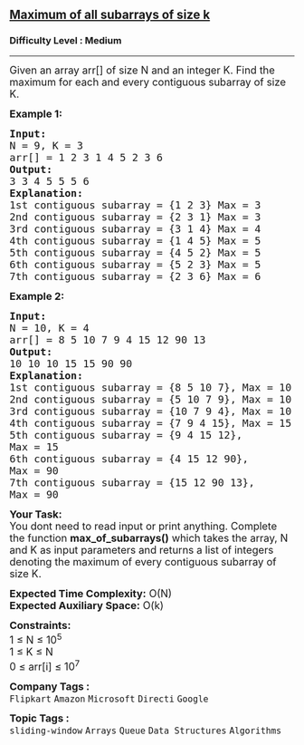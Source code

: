 <h2><a href="https://practice.geeksforgeeks.org/problems/maximum-of-all-subarrays-of-size-k3101/1?page=2&sortBy=submissions">Maximum of all subarrays of size k</a></h2><h3>Difficulty Level : Medium</h3><hr><div class="problems_problem_content__Xm_eO"><p><span style="font-size:18px">Given an array arr[] of size N and an integer K. Find the maximum for each and every contiguous subarray of size K.</span></p>

<p><strong><span style="font-size:18px">Example 1:</span></strong></p>

<pre><span style="font-size:18px"><strong>Input:</strong>
N = 9, K = 3
arr[] = 1 2 3 1 4 5 2 3 6</span>
<span style="font-size:18px"><strong>Output: </strong>
3 3 4 5 5 5 6 </span>
<span style="font-size:18px"><strong>Explanation: </strong>
1st contiguous subarray = {1 2 3} Max = 3
2nd contiguous subarray = {2 3 1} Max = 3
3rd contiguous subarray = {3 1 4} Max = 4
4th contiguous subarray = {1 4 5} Max = 5
5th contiguous subarray = {4 5 2} Max = 5
6th contiguous subarray = {5 2 3} Max = 5
7th contiguous subarray = {2 3 6} Max = 6</span></pre>

<p><strong><span style="font-size:18px">Example 2:</span></strong></p>

<pre><span style="font-size:18px"><strong>Input:</strong>
N = 10, K = 4
arr[] = 8 5 10 7 9 4 15 12 90 13</span>
<span style="font-size:18px"><strong>Output: </strong>
10 10 10 15 15 90 90
<strong>Explanation: 
</strong>1st contiguous subarray = {8 5 10 7}, Max = 10
2nd contiguous subarray = {5 10 7 9}, Max = 10
3rd contiguous subarray = {10 7 9 4}, Max = 10
4th contiguous subarray = {7 9 4 15}, Max = 15
5th contiguous subarray = {9 4 15 12}, 
Max = 15
6th contiguous subarray = {4 15 12 90},
Max = 90
7th contiguous subarray = {15 12 90 13}, 
Max = 90</span>
</pre>

<p><span style="font-size:18px"><strong>Your Task: &nbsp;</strong><br>
You dont need to read input or print anything. Complete the function <strong>max_of_subarrays()</strong> which takes the array, N and K as input parameters and returns a list of integers denoting the maximum of every contiguous subarray of size K.</span></p>

<p><span style="font-size:18px"><strong>Expected Time Complexity:</strong> O(N)<br>
<strong>Expected Auxiliary Space:</strong> O(k)</span></p>

<p><span style="font-size:18px"><strong>Constraints:</strong><br>
1 ≤ N ≤ 10<sup>5</sup><br>
1 ≤ K ≤ N<br>
0 ≤ arr[i] ≤ 10<sup>7</sup></span></p>
</div><p><span style=font-size:18px><strong>Company Tags : </strong><br><code>Flipkart</code>&nbsp;<code>Amazon</code>&nbsp;<code>Microsoft</code>&nbsp;<code>Directi</code>&nbsp;<code>Google</code>&nbsp;<br><p><span style=font-size:18px><strong>Topic Tags : </strong><br><code>sliding-window</code>&nbsp;<code>Arrays</code>&nbsp;<code>Queue</code>&nbsp;<code>Data Structures</code>&nbsp;<code>Algorithms</code>&nbsp;